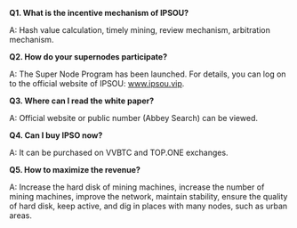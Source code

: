 **Q1. What is the incentive mechanism of IPSOU?**

A: Hash value calculation, timely mining, review mechanism, arbitration mechanism.

**Q2. How do your supernodes participate?**

A: The Super Node Program has been launched. For details, you can log on to the official website of IPSOU: www.ipsou.vip.

**Q3. Where can I read the white paper?**

A: Official website or public number (Abbey Search) can be viewed.

**Q4. Can I buy IPSO now?**

A: It can be purchased on VVBTC and TOP.ONE exchanges.

**Q5. How to maximize the revenue?**

A: Increase the hard disk of mining machines, increase the number of mining machines, improve the network, maintain stability, ensure the quality of hard disk, keep active, and dig in places with many nodes, such as urban areas.
